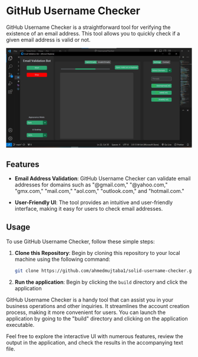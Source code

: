 # GitHub Username Checker

GitHub Username Checker is a straightforward tool for verifying the existence of an email address. This tool allows you to quickly check if a given email address is valid or not.

![GitHub Username Checker UI](ui.jpg)

## Features

- **Email Address Validation**: GitHub Username Checker can validate email addresses for domains such as "@gmail.com," "@yahoo.com," "gmx.com," "mail.com," "aol.com," "outlook.com," and "hotmail.com."

- **User-Friendly UI**: The tool provides an intuitive and user-friendly interface, making it easy for users to check email addresses.

## Usage

To use GitHub Username Checker, follow these simple steps:

1. **Clone this Repository**: Begin by cloning this repository to your local machine using the following command:
   ```bash
   git clone https://github.com/ahmedmujtaba1/solid-username-checker.git

2. **Run the application**: Begin by clicking the `build` directory and click the application

GitHub Username Checker is a handy tool that can assist you in your business operations and other inquiries. It streamlines the account creation process, making it more convenient for users. You can launch the application by going to the "build" directory and clicking on the application executable.

Feel free to explore the interactive UI with numerous features, review the output in the application, and check the results in the accompanying text file.